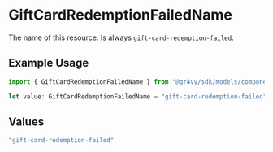 # GiftCardRedemptionFailedName

The name of this resource. Is always `gift-card-redemption-failed`.

## Example Usage

```typescript
import { GiftCardRedemptionFailedName } from "@gr4vy/sdk/models/components";

let value: GiftCardRedemptionFailedName = "gift-card-redemption-failed";
```

## Values

```typescript
"gift-card-redemption-failed"
```